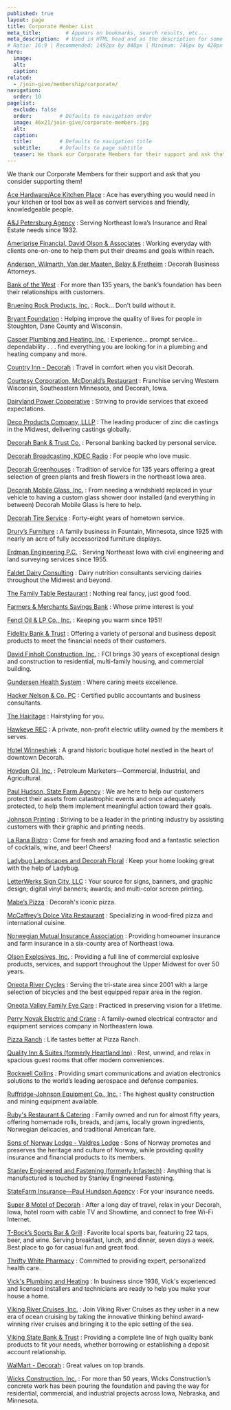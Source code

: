 ```yaml
---
published: true
layout: page
title: Corporate Member List
meta_title:        # Appears on bookmarks, search results, etc...
meta_description:  # Used in HTML head and as the description for some search engines
# Ratio: 16:9 | Recommended: 1492px by 840px | Minimum: 746px by 420px
hero:
  image:
  alt:
  caption:
related:
  - /join-give/membership/corporate/
navigation:
  order: 10
pagelist:
  exclude: false
  order:         # Defaults to navigation order  
  image: 46x21/join-give/corporate-members.jpg
  alt:
  caption:
  title:         # Defaults to navigation title
  subtitle:      # Defaults to page subtitle
  teaser: We thank our Corporate Members for their support and ask that you consider supporting them!
---
```

We thank our Corporate Members for their support and ask that you consider supporting them!

[Ace Hardware/Ace Kitchen Place](http://www.acekitchenplace.com/)
: Ace has everything you would need in your kitchen or tool box as well as convert services and friendly, knowledgeable people.

[A&amp;J Petersburg Agency](http://www.ajpetersburg.com/)
: Serving Northeast Iowa’s Insurance and Real Estate needs since 1932.

[Ameriprise Financial, David Olson &amp; Associates](http://www.ameripriseadvisors.com/david.m.olson/)
: Working everyday with clients one-on-one to help them put their dreams and goals within reach.

[Anderson, Wilmarth, Van der Maaten, Belay &amp; Fretheim](http://www.andersonlawdecorah.com/)
: Decorah Business Attorneys.

[Bank of the West](https://www.bankofthewest.com/)
: For more than 135 years, the bank’s foundation has been their relationships with customers.

[Bruening Rock Products, Inc.](http://www.brueningrock.com/)
: Rock… Don’t build without it.

[Bryant Foundation](http://edwinandjanetbryantfoundation.org/)
: Helping improve the quality of lives for people in Stoughton, Dane County and Wisconsin.

[Casper Plumbing and Heating, Inc.](http://www.casperdecorah.com/)
: Experience... prompt service... dependability . . . find everything you are looking for in a plumbing and heating company and more.

[Country Inn - Decorah](http://www.countryinns.com/decorah-hotel-ia-52101/iadecora)
: Travel in comfort when you visit Decorah.

[Courtesy Corporation, McDonald’s Restaurant](http://www.mccourtesy.com/content/home)
: Franchise serving Western Wisconsin, Southeastern Minnesota, and Decorah, Iowa.

[Dairyland Power Cooperative](http://www.dairynet.com/)
: Striving to provide services that exceed expectations.

[Deco Products Company, LLLP](http://www.decoprod.com/)
: The leading producer of zinc die castings in the Midwest, delivering castings globally.

[Decorah Bank &amp; Trust Co.](http://www.decorahbank.com/)
: Personal banking backed by personal service.

[Decorah Broadcasting, KDEC Radio](http://www.kdecradio.net/)
: For people who love music.

[Decorah Greenhouses](http://www.decorahgreenhouses.com/)
: Tradition of service for 135 years offering a great selection of green plants and fresh flowers in the northeast Iowa area. 

[Decorah Mobile Glass, Inc.](http://www.decorahmobileglass.com/auto-glass)
: From needing a windshield replaced in your vehicle to having a custom glass shower door installed (and everything in between) Decorah Mobile Glass is here to help.

[Decorah Tire Service](http://www.goodyear.com/)
: Forty-eight years of hometown service.

[Drury’s Furniture](http://www.drurysfurniture.com/)
: A family business in Fountain, Minnesota, since 1925 with nearly an acre of fully accessorized furniture displays.

[Erdman Engineering P.C.](http://www.erdmanengineering.com/)
: Serving Northeast Iowa with civil engineering and land surveying services since 1955.

[Faldet Dairy Consulting](http://gpsdairy.com/)
: Dairy nutrition consultants servicing dairies throughout the Midwest and beyond.

[The Family Table Restaurant](http://www.familytabledecorah.com/)
: Nothing real fancy, just good food.

[Farmers &amp; Merchants Savings Bank](http://www.fmsb4me.com/)
: Whose prime interest is you!

[Fencl Oil &amp; LP Co., Inc.](http://www.fencloil.com/)
: Keeping you warm since 1951!

[Fidelity Bank &amp; Trust](http://www.bankfidelity.com/ASP/home.asp)
: Offering a variety of personal and business deposit products to meet the financial needs of their customers.

[David Finholt Construction, Inc.](http://www.finholtconstruction.com/Home.asp)
: FCI brings 30 years of exceptional design and construction to residential, multi-family housing, and commercial building.

[Gundersen Health System](http://www.gundersenhealth.org/)
: Where caring meets excellence.

[Hacker Nelson &amp; Co. PC](http://www.hackernelson.com/)
: Certified public accountants and business consultants.

[The Hairitage](https://www.facebook.com/pages/The-Hairitage/143643975670113)
: Hairstyling for you.

[Hawkeye REC](http://www.hawkeyerec.com/)
: A private, non-profit electric utility owned by the members it serves.

[Hotel Winneshiek](http://www.hotelwinn.com/)
: A grand historic boutique hotel nestled in the heart of downtown Decorah.

[Hovden Oil, Inc.](http://hovdenoil.com/)
: Petroleum Marketers—Commercial, Industrial, and Agricultural.

[Paul Hudson, State Farm Agency](http://www.paulhudson.biz/)
: We are here to help our customers protect their assets from catastrophic events and once adequately protected, to help them implement meaningful action toward their goals.

[Johnson Printing](http://www.johnson-printing.com/Site/Welcome.html)
: Striving to be a leader in the printing industry by assisting customers with their graphic and printing needs.

[La Rana Bistro](http://ww41.laranabistro.com/)
: Come for fresh and amazing food and a fantastic selection of cocktails, wine, and beer! Cheers!

[Ladybug Landscapes and Decorah Floral](http://www.ladybugdecorah.com/)
: Keep your home looking great with the help of Ladybug.

[LetterWerks Sign City, LLC](http://www.letterwerks.com/)
: Your source for signs, banners, and graphic design; digital vinyl banners; awards; and multi-color screen printing.

[Mabe’s Pizza](http://www.mabespizza.com/)
: Decorah's iconic pizza.

[McCaffrey’s Dolce Vita Restaurant](http://www.mcdolcevita.com/)
: Specializing in wood-fired pizza and international cuisine.

[Norwegian Mutual Insurance Association](http://www.norwegianmutualins.com/)
: Providing homeowner insurance and farm insurance in a six-county area of Northeast Iowa.

[Olson Explosives, Inc.](http://www.oricaminingservices.com/us/en/page/orica_distributors/olson_explosives/olson_explosives#.T9X_mq5M4YY)
: Providing a full line of commercial explosive products, services, and support throughout the Upper Midwest for over 50 years.

[Oneota River Cycles](http://www.oneotacycles.com/)
: Serving the tri-state area since 2001 with a large selection of bicycles and the best equipped repair area in the region.

[Oneota Valley Family Eye Care](http://www.decoraheye.com/)
: Practiced in preserving vision for a lifetime.

[Perry Novak Electric and Crane](https://plus.google.com/100560287000620819861/about?gl=US&amp;hl=en-US)
: A family-owned electrical contractor and equipment services company in Northeastern Iowa.

[Pizza Ranch](http://www.decorahpizzaranch.com/index.html)
: Life tastes better at Pizza Ranch.

[Quality Inn &amp; Suites (formerly Heartland Inn)](http://www.choicehotels.com/)
: Rest, unwind, and relax in spacious guest rooms that offer modern conveniences.

[Rockwell Collins](http://www.rockwellcollins.com/)
: Providing smart communications and aviation electronics solutions to the world’s leading aerospace and defense companies.

[Ruffridge-Johnson Equipment Co., Inc.](http://www.rjequip.com/)
: The highest quality construction and mining equipment available.

[Ruby's Restaurant & Catering](http://chamberorganizer.com/decorahareachamber/mem_rubys)
: Family owned and run for almost fifty years, offering homemade rolls, breads, and jams, locally grown ingredients, Norwegian delicacies, and traditional American fare.

[Sons of Norway Lodge - Valdres Lodge](https://www.sofn.com/lodgeDirectory/prepareReview.do?distFromMap=1)
: Sons of Norway promotes and preserves the heritage and culture of Norway, while providing quality insurance and financial products to its members.

[Stanley Engineered and Fastening (formerly Infastech)](http://www.stanleyengineeredfastening.com/)
: Anything that is manufactured is touched by Stanley Engineered Fastening.

[StateFarm Insurance—Paul Hundson Agency](https://www.statefarm.com/agent/US/IA/Decorah/Paul-Hudson-KL4VX1YS000)
: For your insurance needs.

[Super 8 Motel of Decorah](http://www.super8.com/hotels/iowa/decorah/super-8-decorah/hotel-overview)
: After a long day of travel, relax in your Decorah, Iowa, hotel room with cable TV and Showtime, and connect to free Wi-Fi Internet.

[T-Bock’s Sports Bar &amp; Grill](http://www.tbocks.com/)
: Favorite local sports bar, featuring 22 taps, beer, and wine. Serving breakfast, lunch, and dinner, seven days a week. Best place to go for casual fun and great food.

[Thrifty White Pharmacy](http://www.thriftywhite.com/)
: Committed to providing expert, personalized health care.

[Vick's Plumbing and Heating](http://www.vicksheating.com/)
: In business since 1936, Vick's experienced and licensed installers and technicians are ready to help you make your house a home.

[Viking River Cruises, Inc.](https://www.vikingrivercruises.com/?refcd=GO20120430223917100211s_viking_river_cruises&amp;tsacr=GO11872645970&amp;refsrcprg=sem&amp;utm_source=google&amp;utm_medium=cpc&amp;utm_campaign=brand)
: Join Viking River Cruises as they usher in a new era of ocean cruising by taking the innovative thinking behind award-winning river cruises and bringing it to the epic setting of the sea.

[Viking State Bank &amp; Trust](https://www.vikingstatebank.com/)
: Providing a complete line of high quality bank products to fit your needs, whether borrowing or establishing a deposit account relationship. 

[WalMart - Decorah](http://www.walmart.com/)
: Great values on top brands.

[Wicks Construction, Inc.](http://www.wicksconstruction.com/)
: For more than 50 years, Wicks Construction’s concrete work has been pouring the foundation and paving the way for residential, commercial, and industrial projects across Iowa, Nebraska, and Minnesota.